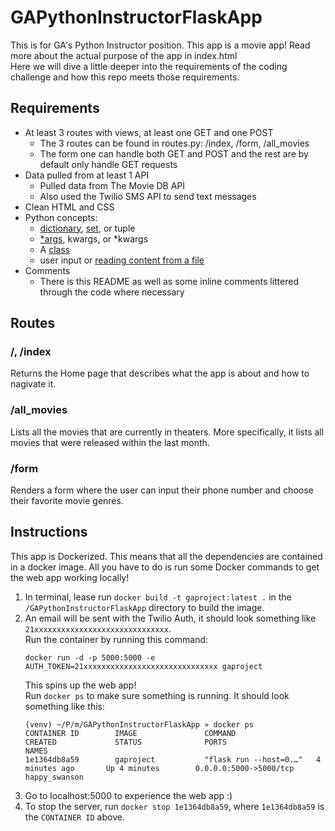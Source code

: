 # GAPythonInstructorFlaskApp
This is for GA's Python Instructor position. 
This app is a movie app! Read more about the actual purpose of the app in index.html<br>
Here we will dive a little deeper into the requirements of the coding challenge and how this repo meets those requirements.

## Requirements
- At least 3 routes with views, at least one GET and one POST
    - The 3 routes can be found in routes.py: /index, /form, /all_movies
    - The form one can handle both GET and POST and the rest are by default only handle GET requests
- Data pulled from at least 1 API
    - Pulled data from The Movie DB API 
    - Also used the Twilio SMS API to send text messages
- Clean HTML and CSS
- Python concepts:
    - [dictionary](/gaproject/util.py#L9), [set](/gaproject/__init__.py#L60), or tuple
    - [*args](/gaproject/__init__.py#L126), kwargs, or *kwargs
    - A [class](/gaproject/models)
    - user input or [reading content from a file](/gaproject/util.py)
- Comments
    - There is this README as well as some inline comments littered through the code where necessary
    
## Routes
### /, /index
Returns the Home page that describes what the app is about and how to nagivate it.
### /all_movies
Lists all the movies that are currently in theaters. More specifically, it lists all movies that were released within the last month.
### /form
Renders a form where the user can input their phone number and choose their favorite movie genres.

## Instructions
This app is Dockerized. This means that all the dependencies are contained in a docker image. 
All you have to do is run some Docker commands to get the web app working locally!
1. In terminal, lease run `docker build -t gaproject:latest .` in the `/GAPythonInstructorFlaskApp` directory to build the image.
2. An email will be sent with the Twilio Auth, it should look something like `21xxxxxxxxxxxxxxxxxxxxxxxxxxxxxx`.    
    Run the container by running this command: 
    ```
    docker run -d -p 5000:5000 -e AUTH_TOKEN=21xxxxxxxxxxxxxxxxxxxxxxxxxxxxxx gaproject
    ```    
    This spins up the web app!     
    Run `docker ps` to make sure something is running. It should look something like this:
    ```
    (venv) ~/P/m/GAPythonInstructorFlaskApp » docker ps
    CONTAINER ID        IMAGE               COMMAND                  CREATED             STATUS              PORTS                    NAMES
    1e1364db8a59        gaproject           "flask run --host=0.…"   4 minutes ago       Up 4 minutes        0.0.0.0:5000->5000/tcp   happy_swanson
    ```
3. Go to localhost:5000 to experience the web app :)
4. To stop the server, run `docker stop 1e1364db8a59`, where `1e1364db8a59` is the `CONTAINER ID` above.
